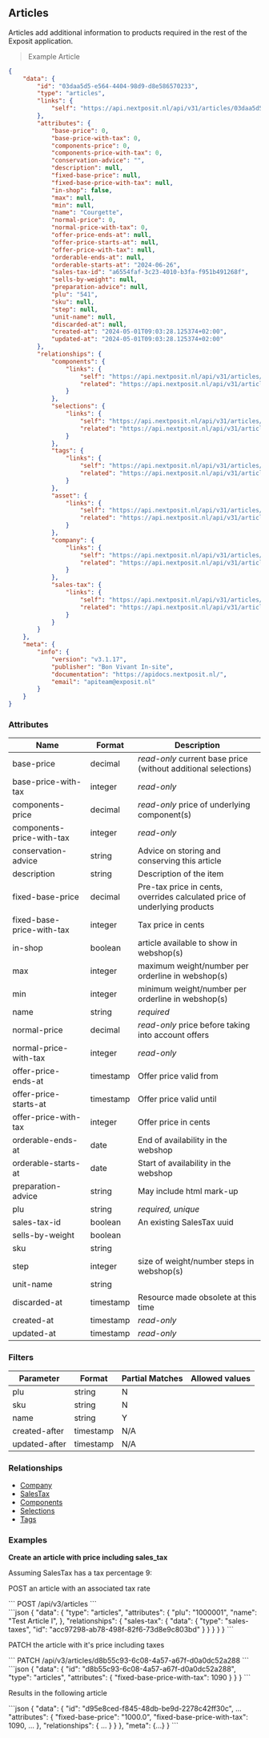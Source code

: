 ## Articles

Articles add additional information to products required in the rest of the Exposit application.

> Example Article

```json
{
    "data": {
        "id": "03daa5d5-e564-4404-98d9-d8e586570233",
        "type": "articles",
        "links": {
            "self": "https://api.nextposit.nl/api/v31/articles/03daa5d5-e564-4404-98d9-d8e586570233"
        },
        "attributes": {
            "base-price": 0,
            "base-price-with-tax": 0,
            "components-price": 0,
            "components-price-with-tax": 0,
            "conservation-advice": "",
            "description": null,
            "fixed-base-price": null,
            "fixed-base-price-with-tax": null,
            "in-shop": false,
            "max": null,
            "min": null,
            "name": "Courgette",
            "normal-price": 0,
            "normal-price-with-tax": 0,
            "offer-price-ends-at": null,
            "offer-price-starts-at": null,
            "offer-price-with-tax": null,
            "orderable-ends-at": null,
            "orderable-starts-at": "2024-06-26",
            "sales-tax-id": "a6554faf-3c23-4010-b3fa-f951b491268f",
            "sells-by-weight": null,
            "preparation-advice": null,
            "plu": "541",
            "sku": null,
            "step": null,
            "unit-name": null,
            "discarded-at": null,
            "created-at": "2024-05-01T09:03:28.125374+02:00",
            "updated-at": "2024-05-01T09:03:28.125374+02:00"
        },
        "relationships": {
            "components": {
                "links": {
                    "self": "https://api.nextposit.nl/api/v31/articles/03daa5d5-e564-4404-98d9-d8e586570233/relationships/components",
                    "related": "https://api.nextposit.nl/api/v31/articles/03daa5d5-e564-4404-98d9-d8e586570233/components"
                }
            },
            "selections": {
                "links": {
                    "self": "https://api.nextposit.nl/api/v31/articles/03daa5d5-e564-4404-98d9-d8e586570233/relationships/selections",
                    "related": "https://api.nextposit.nl/api/v31/articles/03daa5d5-e564-4404-98d9-d8e586570233/selections"
                }
            },
            "tags": {
                "links": {
                    "self": "https://api.nextposit.nl/api/v31/articles/03daa5d5-e564-4404-98d9-d8e586570233/relationships/tags",
                    "related": "https://api.nextposit.nl/api/v31/articles/03daa5d5-e564-4404-98d9-d8e586570233/tags"
                }
            },
            "asset": {
                "links": {
                    "self": "https://api.nextposit.nl/api/v31/articles/03daa5d5-e564-4404-98d9-d8e586570233/relationships/asset",
                    "related": "https://api.nextposit.nl/api/v31/articles/03daa5d5-e564-4404-98d9-d8e586570233/asset"
                }
            },
            "company": {
                "links": {
                    "self": "https://api.nextposit.nl/api/v31/articles/03daa5d5-e564-4404-98d9-d8e586570233/relationships/company",
                    "related": "https://api.nextposit.nl/api/v31/articles/03daa5d5-e564-4404-98d9-d8e586570233/company"
                }
            },
            "sales-tax": {
                "links": {
                    "self": "https://api.nextposit.nl/api/v31/articles/03daa5d5-e564-4404-98d9-d8e586570233/relationships/sales-tax",
                    "related": "https://api.nextposit.nl/api/v31/articles/03daa5d5-e564-4404-98d9-d8e586570233/sales-tax"
                }
            }
        }
    },
    "meta": {
        "info": {
            "version": "v3.1.17",
            "publisher": "Bon Vivant In-site",
            "documentation": "https://apidocs.nextposit.nl/",
            "email": "apiteam@exposit.nl"
        }
    }
}

```

### Attributes

| Name                        | Format    |  Description        |
| --------------------------- | --------- | ------------------- |
| base-price                  | decimal   | *read-only* current base price (without additional selections)
| base-price-with-tax         | integer   | *read-only*
| components-price            | decimal   | *read-only* price of underlying component(s)
| components-price-with-tax   | integer   | *read-only*
| conservation-advice         | string    | Advice on storing and conserving this article
| description                 | string    | Description of the item
| fixed-base-price            | decimal   | Pre-tax price in cents, overrides calculated price of underlying products
| fixed-base-price-with-tax   | integer   | Tax price in cents
| in-shop                     | boolean   | article available to show in webshop(s)
| max                         | integer   | maximum weight/number per orderline in webshop(s)
| min                         | integer   | minimum weight/number per orderline in webshop(s)
| name                        | string    | *required*
| normal-price                | decimal   | *read-only* price before taking into account offers
| normal-price-with-tax       | integer   | *read-only*
| offer-price-ends-at         | timestamp | Offer price valid from
| offer-price-starts-at       | timestamp | Offer price valid until
| offer-price-with-tax        | integer   | Offer price in cents
| orderable-ends-at           | date      | End of availability in the webshop
| orderable-starts-at         | date      | Start of availability in the webshop
| preparation-advice          | string    | May include html mark-up
| plu                         | string    | *required, unique*
| sales-tax-id                | boolean   | An existing SalesTax uuid
| sells-by-weight             | boolean   |
| sku                         | string    |
| step                        | integer   | size of weight/number steps in webshop(s)
| unit-name                   | string    |
| discarded-at                | timestamp | Resource made obsolete at this time
| created-at                  | timestamp | *read-only*
| updated-at                  | timestamp | *read-only*

### Filters

| Parameter                   | Format    |  Partial Matches    |  Allowed values  |
| --------------------------- | --------- | ------------------- | ---------------- |
| plu                         | string    |  N                  |                  |
| sku                         | string    |  N                  |                  |
| name                        | string    |  Y                  |                  |
| created-after               | timestamp |  N/A                |                  |
| updated-after               | timestamp |  N/A                |                  |

### Relationships

* [Company](#companies)
* [SalesTax](#salestaxes)
* [Components](#components)
* [Selections](#selections)
* [Tags](#tags)

### Examples

__Create an article with price including sales_tax__

Assuming SalesTax has a tax percentage 9:

POST an article with an associated tax rate


<div class="center-column"></div>
```
POST /api/v3/articles
```

<div class="center-column"></div>
```json
{
  "data": {
    "type": "articles",
    "attributes": {
      "plu": "1000001",
      "name": "Test Article I",
    },
    "relationships": {
      "sales-tax": {
        "data": {
          "type": "sales-taxes",
          "id": "acc97298-ab78-498f-82f6-73d8e9c803bd"
        }
      }
    }
  }
}
```

PATCH the article with it's price including taxes

<div class="center-column"></div>
```
PATCH /api/v3/articles/d8b55c93-6c08-4a57-a67f-d0a0dc52a288
```
<div class="center-column"></div>
```json
{
  "data": {
    "id": "d8b55c93-6c08-4a57-a67f-d0a0dc52a288",
    "type": "articles",
    "attributes": {
      "fixed-base-price-with-tax": 1090
    }
  }
}
```

Results in the following article

<div class="center-column"></div>
```json
{
  "data": {
    "id": "d95e8ced-f845-48db-be9d-2278c42ff30c",
    ...
    "attributes": {
      "fixed-base-price": "1000.0",
      "fixed-base-price-with-tax": 1090,
      ...
    },
    "relationships": {
      ...
      }
    }
  },
  "meta": {...}
}
```